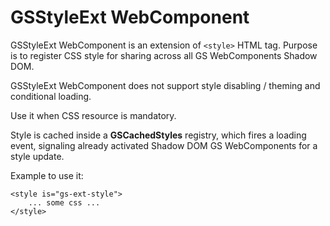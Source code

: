 # GSStyleExt WebComponent
 
GSStyleExt WebComponent is an extension of ```<style>``` HTML tag. Purpose is to register CSS style for sharing across all GS WebComponents Shadow DOM.
 
GSStyleExt WebComponent does not support style disabling / theming and conditional loading.

Use it when CSS resource is mandatory.

Style is cached inside a **GSCachedStyles** registry, which fires a loading event, signaling already activated Shadow DOM GS WebComponents for a style update.

Example to use it:
 
```
<style is="gs-ext-style">
    ... some css ...
</style>
```
